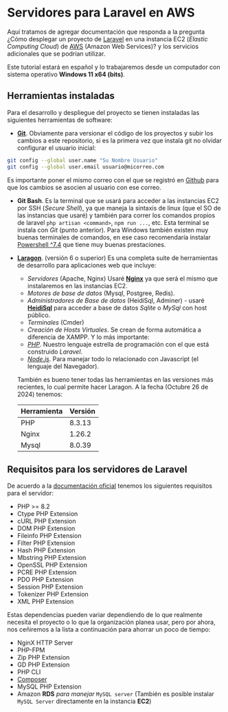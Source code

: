 # Servidores para Laravel en AWS
Aquí tratamos de agregar documentación que responda a la pregunta ¿Cómo desplegar un proyecto de [Laravel](https://laravel.com) en una instancia EC2 (*Elastic Computing Cloud*) de [AWS](https://aws.amazon.com) (Amazon Web Services)? y los servicios adicionales que se podrían utilizar.

Este tutorial estará en español y lo trabajaremos desde un computador con sistema operativo **Windows 11 x64 (bits)**.

## Herramientas instaladas
Para el desarrollo y despliegue del proyecto se tienen instaladas las siguientes herramientas de software:
- [**Git**](https://git-scm.com). Obviamente para versionar el código de los proyectos y subir los cambios a este repositorio, si es la primera vez que instala git no olvidar configurar el usuario inicial:
```sh
git config --global user.name "Su Nombre Usuario"
git config --global user.email usuario@micorreo.com
```
Es importante poner el mismo correo con el que se registró en [Github](https://github.com) para que los cambios se asocien al usuario con ese correo.
- **Git Bash**. Es la terminal que se usará para acceder a las instancias EC2 por SSH (*Secure Shell*), ya que maneja la sintaxis de linux (que el SO de las instancias que usaré) y también para correr los comandos propios de laravel `php artisan <command>`, `npm run ...`, etc. Esta terminal se instala con *Git* (punto anterior). Para Windows también existen muy buenas terminales de comandos, en ese caso recomendaría instalar [Powershell ^7.4](https://learn.microsoft.com/es-es/powershell/scripting/install/installing-powershell-on-windows?view=powershell-7.4#winget) que tiene muy buenas prestaciones.
- [**Laragon**](https://laragon.org/download). (versión 6 o superior) Es una completa suite de herramientas de desarrollo para aplicaciones web que incluye:
    - *Servidores* (Apache, Nginx) Usaré [**Nginx**](https://nginx.org/en/) ya que será el mismo que instalaremos en las instancias EC2.
    - *Motores de base de datos* (Mysql, Postgree, Redis).
    - *Administradores de Base de datos* (HeidiSql, Adminer) - usaré [**HeidiSql**](https://www.heidisql.com) para acceder a base de datos *Sqlite* o *MySql* con host público.
    - *Terminales* (Cmder)
    - *Creación de Hosts Virtuales*. Se crean de forma automática a diferencia de XAMPP.
    Y lo más importante:
    - [*PHP*](https://www.php.net/downloads). Nuestro lenguaje estrella de programación con el que está construido *Laravel*.
    - [*Node.js*](https://nodejs.org). Para manejar todo lo relacionado con Javascript (el lenguaje del Navegador).
  
    También es bueno tener todas las herramientas en las versiones más recientes, lo cual permite hacer Laragon. A la fecha (Octubre 26 de 2024) tenemos:

    | Herramienta | Versión |
    | --- | --- |
    | PHP | 8.3.13 |
    | Nginx | 1.26.2 |
    | Mysql | 8.0.39 |

## Requisitos para los servidores de Laravel
De acuerdo a la [documentación oficial](https://laravel.com/docs/11.x/deployment#server-requirements) tenemos los siguientes requisitos para el servidor:
- PHP >= 8.2
- Ctype PHP Extension
- cURL PHP Extension
- DOM PHP Extension
- Fileinfo PHP Extension
- Filter PHP Extension
- Hash PHP Extension
- Mbstring PHP Extension
- OpenSSL PHP Extension
- PCRE PHP Extension
- PDO PHP Extension
- Session PHP Extension
- Tokenizer PHP Extension
- XML PHP Extension

Estas dependencias pueden variar dependiendo de lo que realmente necesita el proyecto o lo que la organización planea usar, pero por ahora, nos ceñiremos a la lista a continuación para ahorrar un poco de tiempo:

- NginX HTTP Server
- PHP-FPM
- Zip PHP Extension
- GD PHP Extension
- PHP CLI
- [Composer](https://getcomposer.org)
- MySQL PHP Extension
- Amazon **RDS** *para manejar* `MySQL server` (También es posible instalar `MySQL Server` directamente en la instancia **EC2**)

